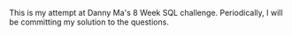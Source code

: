 This is my attempt at Danny Ma's 8 Week SQL challenge. Periodically, I will be committing my solution to the questions.